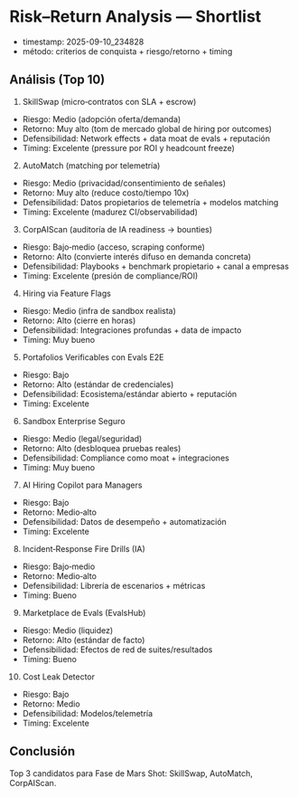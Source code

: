 # Risk–Return Analysis — Shortlist

- timestamp: 2025-09-10_234828
- método: criterios de conquista + riesgo/retorno + timing

## Análisis (Top 10)

1) SkillSwap (micro‑contratos con SLA + escrow)
- Riesgo: Medio (adopción oferta/demanda)
- Retorno: Muy alto (tom de mercado global de hiring por outcomes)
- Defensibilidad: Network effects + data moat de evals + reputación
- Timing: Excelente (pressure por ROI y headcount freeze)

2) AutoMatch (matching por telemetría)
- Riesgo: Medio (privacidad/consentimiento de señales)
- Retorno: Muy alto (reduce costo/tiempo 10x)
- Defensibilidad: Datos propietarios de telemetría + modelos matching
- Timing: Excelente (madurez CI/observabilidad)

3) CorpAIScan (auditoría de IA readiness → bounties)
- Riesgo: Bajo‑medio (acceso, scraping conforme)
- Retorno: Alto (convierte interés difuso en demanda concreta)
- Defensibilidad: Playbooks + benchmark propietario + canal a empresas
- Timing: Excelente (presión de compliance/ROI)

4) Hiring via Feature Flags
- Riesgo: Medio (infra de sandbox realista)
- Retorno: Alto (cierre en horas)
- Defensibilidad: Integraciones profundas + data de impacto
- Timing: Muy bueno

5) Portafolios Verificables con Evals E2E
- Riesgo: Bajo
- Retorno: Alto (estándar de credenciales)
- Defensibilidad: Ecosistema/estándar abierto + reputación
- Timing: Excelente

6) Sandbox Enterprise Seguro
- Riesgo: Medio (legal/seguridad)
- Retorno: Alto (desbloquea pruebas reales)
- Defensibilidad: Compliance como moat + integraciones
- Timing: Muy bueno

7) AI Hiring Copilot para Managers
- Riesgo: Bajo
- Retorno: Medio‑alto
- Defensibilidad: Datos de desempeño + automatización
- Timing: Excelente

8) Incident‑Response Fire Drills (IA)
- Riesgo: Bajo‑medio
- Retorno: Medio‑alto
- Defensibilidad: Librería de escenarios + métricas
- Timing: Bueno

9) Marketplace de Evals (EvalsHub)
- Riesgo: Medio (liquidez)
- Retorno: Alto (estándar de facto)
- Defensibilidad: Efectos de red de suites/resultados
- Timing: Bueno

10) Cost Leak Detector
- Riesgo: Bajo
- Retorno: Medio
- Defensibilidad: Modelos/telemetría
- Timing: Excelente

## Conclusión
Top 3 candidatos para Fase de Mars Shot: SkillSwap, AutoMatch, CorpAIScan.
